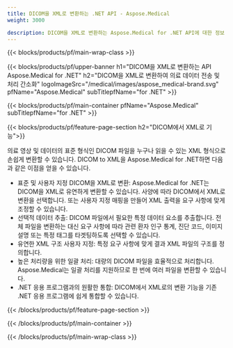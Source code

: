 ```yaml
---
title: DICOM을 XML로 변환하는 .NET API - Aspose.Medical
weight: 3000

description: DICOM을 XML로 변환하는 Aspose.Medical for .NET API에 대한 정보
---
```


{{< blocks/products/pf/main-wrap-class >}}

{{< blocks/products/pf/upper-banner h1="DICOM을 XML로 변환하는 API Aspose.Medical for .NET" h2="DICOM을 XML로 변환하여 의료 데이터 전송 및 처리 간소화" logoImageSrc="/medical/images/aspose_medical-brand.svg" pfName="Aspose.Medical" subTitlepfName="for .NET" >}}

{{< blocks/products/pf/main-container pfName="Aspose.Medical" subTitlepfName="for .NET" >}}

{{< blocks/products/pf/feature-page-section h2="DICOM에서 XML로 기능">}}

<p>의료 영상 및 데이터의 표준 형식인 DICOM 파일을 누구나 읽을 수 있는 XML 형식으로 손쉽게 변환할 수 있습니다. DICOM to XML을 Aspose.Medical for .NET하면 다음과 같은 이점을 얻을 수 있습니다.</p>

<ul>
<li>표준 및 사용자 지정 DICOM을 XML로 변환: Aspose.Medical for .NET는 DICOM을 XML로 유연하게 변환할 수 있습니다. 사양에 따라 DICOM에서 XML로 변환을 선택합니다. 또는 사용자 지정 매핑을 만들어 XML 출력을 요구 사항에 맞게 조정할 수 있습니다.</li>
<li>선택적 데이터 추출: DICOM 파일에서 필요한 특정 데이터 요소를 추출합니다. 전체 파일을 변환하는 대신 요구 사항에 따라 관련 환자 인구 통계, 진단 코드, 이미지 설명 또는 특정 태그를 타겟팅하도록 선택할 수 있습니다.</li>
<li>유연한 XML 구조 사용자 지정: 특정 요구 사항에 맞게 결과 XML 파일의 구조를 정의합니다.</li>
<li>높은 처리량을 위한 일괄 처리: 대량의 DICOM 파일을 효율적으로 처리합니다. Aspose.Medical는 일괄 처리를 지원하므로 한 번에 여러 파일을 변환할 수 있습니다.</li>
<li>.NET 응용 프로그램과의 원활한 통합: DICOM에서 XML로의 변환 기능을 기존 .NET 응용 프로그램에 쉽게 통합할 수 있습니다.</li>
</ul>

{{< /blocks/products/pf/feature-page-section >}}

{{< /blocks/products/pf/main-container >}}

{{< /blocks/products/pf/main-wrap-class >}}